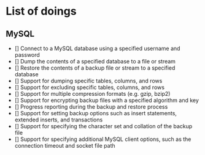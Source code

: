# List of doings


## MySQL
   - [] Connect to a MySQL database using a specified username and password
   - [] Dump the contents of a specified database to a file or stream
   - [] Restore the contents of a backup file or stream to a specified database
   - [] Support for dumping specific tables, columns, and rows
   - [] Support for excluding specific tables, columns, and rows
   - [] Support for multiple compression formats (e.g. gzip, bzip2)
   - [] Support for encrypting backup files with a specified algorithm and key
   - [] Progress reporting during the backup and restore process
   - [] Support for setting backup options such as insert statements, extended inserts, and transactions
   - [] Support for specifying the character set and collation of the backup file
   - [] Support for specifying additional MySQL client options, such as the connection timeout and socket file path